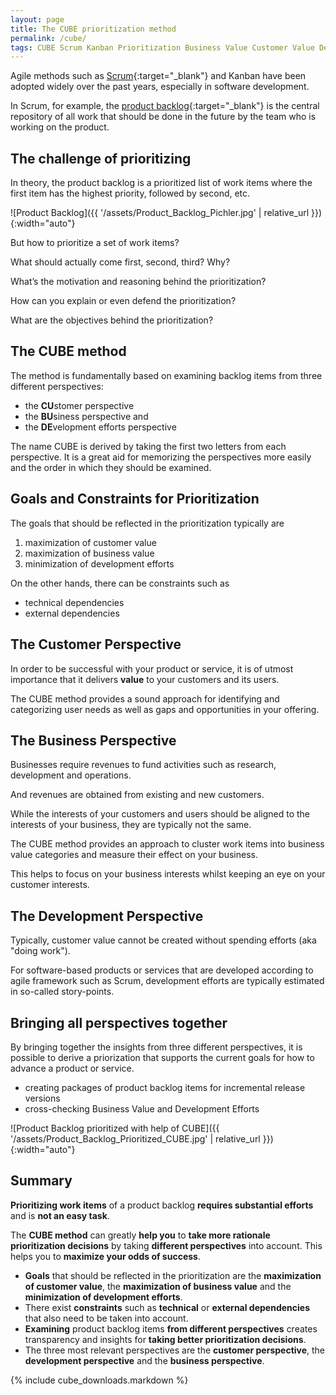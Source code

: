 ```yaml
---
layout: page
title: The CUBE prioritization method
permalink: /cube/
tags: CUBE Scrum Kanban Prioritization Business Value Customer Value Development Effort KANO
---
```


Agile methods such as [Scrum](https://scrumguides.org/){:target="_blank"} and Kanban have been adopted widely over the past years, especially in software development. 

In Scrum, for example, the [product backlog](https://www.scrum.org/resources/what-is-a-product-backlog){:target="_blank"} is the central repository of all work that should be done in the future by the team who is working on the product. 
<!--A backlog is a priorized list of issues such as epics, user stories or tasks.-->

## The challenge of prioritizing

In theory, the product backlog is a prioritized list of work items where the first item has the highest priority, followed by second, etc.

![Product Backlog]({{ '/assets/Product_Backlog_Pichler.jpg' | relative_url }}){:width="auto"}

But how to prioritize a set of work items? 

What should actually come first, second, third? Why? 

What’s the motivation and reasoning behind the prioritization? 

How can you explain or even defend the prioritization? 

What are the objectives behind the prioritization?

## The CUBE method

The method is fundamentally based on examining backlog items from three different perspectives:

- the **CU**stomer perspective
- the **BU**siness perspective and
- the **DE**velopment efforts perspective

<!--
It thus incorporates the inputs from the three most relevant perspectives: 
- the user experience specialist for the customer perspective,
- the product manager / product owner for the business perspective, and
- the development lead / architect for the development perspective
-->

The name CUBE is derived by taking the first two letters from each perspective. It is a great aid for memorizing the perspectives more easily and the order in which they should be examined.

## Goals and Constraints for Prioritization

The goals that should be reflected in the prioritization typically are

1. maximization of customer value
2. maximization of business value
3. minimization of development efforts

On the other hands, there can be constraints such as

- technical dependencies
- external dependencies

## The Customer Perspective

In order to be successful with your product or service, it is of utmost importance that it delivers **value** to your customers and its users. 

The CUBE method provides a sound approach for identifying and categorizing user needs as well as gaps and opportunities in your offering. 

## The Business Perspective

Businesses require revenues to fund activities such as research, development and operations.

And revenues are obtained from existing and new customers. 

While the interests of your customers and users should be aligned to the interests of your business, they are typically not the same. 

The CUBE method provides an approach to cluster work items into business value categories and measure their effect on your business. 

This helps to focus on your business interests whilst keeping an eye on your customer interests. 

## The Development Perspective

Typically, customer value cannot be created without spending efforts (aka "doing work"). 

For software-based products or services that are developed according to agile framework such as Scrum, development efforts are typically estimated in so-called story-points. 

## Bringing all perspectives together

By bringing together the insights from three different perspectives, it is possible to derive a priorization that supports the current goals for how to advance a product or service.

- creating packages of product backlog items for incremental release versions
- cross-checking Business Value and Development Efforts

![Product Backlog prioritized with help of CUBE]({{ '/assets/Product_Backlog_Prioritized_CUBE.jpg' | relative_url }}){:width="auto"}


## Summary

**Prioritizing work items** of a product backlog **requires substantial efforts** and is **not an easy task**. 

The **CUBE method** can greatly **help you** to **take more rationale prioritization decisions** by taking **different perspectives** into account. This helps you to **maximize your odds of success**. 

- **Goals** that should be reflected in the prioritization are the **maximization of customer value**, the **maximization of business value** and the **minimization of development efforts**.
- There exist **constraints** such as **technical** or **external dependencies** that also need to be taken into account. 
- **Examining** product backlog items **from different perspectives** creates transparency and insights for **taking better prioritization decisions**. 
- The three most relevant perspectives are the **customer perspective**, the **development perspective** and the **business perspective**.


{% include cube_downloads.markdown %}
